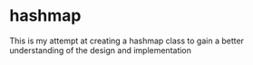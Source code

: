 # hashmap
This is my attempt at creating a hashmap class to gain a better understanding of the design and implementation